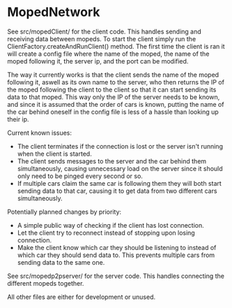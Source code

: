 # MopedNetwork

See src/mopedClient/ for the client code. This handles sending and receiving data between mopeds.
To start the client simply run the ClientFactory.createAndRunClient() method. The first time the client is ran it will create a config file where the name of the moped, the name of the moped following it, the server ip, and the port can be modified.

The way it currently works is that the client sends the name of the moped following it, aswell as its own name to the server, who then returns the IP of the moped following the client to the client so that it can start sending its data to that moped. This way only the IP of the server needs to be known, and since it is assumed that the order of cars is known, putting the name of the car behind oneself in the config file is less of a hassle than looking up their ip.

Current known issues: 
- The client terminates if the connection is lost or the server isn't running when the client is started.
- The client sends messages to the server and the car behind them simultaneously, causing unnecessary load on the server since it should only need to be pinged every second or so.
- If multiple cars claim the same car is following them they will both start sending data to that car, causing it to get data from two different cars simultaneously. 

Potentially planned changes by priority:
- A simple public way of checking if the client has lost connection.
- Let the client try to reconnect instead of stopping upon losing connection.
- Make the client know which car they should be listening to instead of which car they should send data to. This prevents multiple cars from sending data to the same one.


See src/mopedp2pserver/ for the server code. This handles connecting the different mopeds together.

All other files are either for development or unused.
